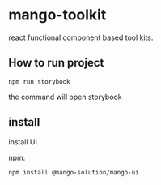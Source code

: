 # mango-toolkit

react functional component based tool kits.

## How to run project


```shell
npm run storybook
```

the command will open storybook

## install

install UI

npm:

```shell
npm install @mango-solution/mango-ui
```
